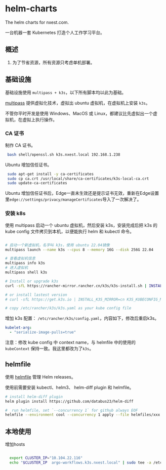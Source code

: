 # helm-charts

The helm charts for nxest.com.

一台机器一套 Kubernetes 打造个人工作学习平台。

## 概述

1. 为了节省资源，所有资源只考虑单机部署。

## 基础设施

基础设施使用 `multipass + k3s`，以下所有脚本均以此为基础。

[multipass][] 提供虚拟化技术，虚拟出 ubuntu 虚拟机，在虚拟机上安装 `k3s`。

不管你平时开发是使用 Windows、MacOS 或 Linux，都建议比先虚拟出一个虚拟机，在虚拟上执行操作。

### CA 证书

制作 CA 证书。

```bash
 bash shell/openssl.sh k3s.nxest.local 192.168.1.238
```

Ubuntu 增加信任证书。

```bash
 sudo apt-get install -y ca-certificates
 sudo cp ca.crt /usr/local/share/ca-certificates/k3s-local-ca.crt
 sudo update-ca-certificates
```

Ubuntu 增加信任证书后，Edge一直未生效还是提示证书无效，重新在Edge设置里`edge://settings/privacy/manageCertificates`导入了一次解决了。

### 安装 k8s

使用 multipass 启动一个 ubuntu 虚拟机，然后安装 k3s，安装完成后把 k3s 的 kube config 文件拷贝到本机，以便能执行 helm 和 kubectl 命令。

```bash

# 启动一个新虚拟机，名字叫 k3s，使用 ubuntu 22.04镜像
multipass launch --name k3s --cpus 8 --memory 16G --disk 256G 22.04

# 查看虚拟机信息
multipass info k3s
# 进入虚拟机
multipass shell k3s

# Install or upgrade k3s
curl -sfL https://rancher-mirror.rancher.cn/k3s/k3s-install.sh | INSTALL_K3S_MIRROR=cn K3S_KUBECONFIG_MODE=600 INSTALL_K3S_CHANNEL=stable sh -

# or install lastest version
# curl -sfL https://get.k3s.io | INSTALL_K3S_MIRROR=cn K3S_KUBECONFIG_MODE=600 INSTALL_K3S_CHANNEL=latest sh -

# copy /etc/rancher/k3s/k3s.yaml as your kube config file

```


增加 k3s 配置： `/etc/rancher/k3s/config.yaml`，内容如下，修改后重启k3s。

```yaml
kubelet-arg:
  - "serialize-image-pulls=true"
```

注意：修改 kube config 中 context name，与 helmfile 中的使用的 `kubeContext` 保持一致。我这里都改为了`k3s`。

## helmfile

使用 [helmfile](https://helmfile.readthedocs.io) 管理 Helm releases。

使用前需要安装 kubectl、helm3、 helm-diff plugin 和 helmfile。

```bash
# install helm-diff plugin
helm plugin install https://github.com/databus23/helm-diff

#  run helmfile, set `--concurrency 1` for github always EOF
helmfile --environment cool --concurrency 1 apply --file helmfiles/xxx.yaml 

```

## 本地使用

增加hosts

```bash

  export CLUSTER_IP="10.104.22.116"
  echo "$CLUSTER_IP  argo-workflows.k3s.nxest.local" | sudo tee -a /etc/hosts

```


[multipass]: https://multipass.run/
